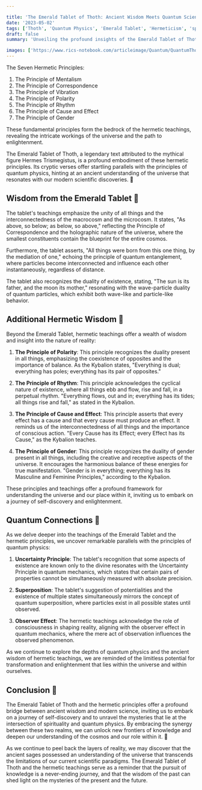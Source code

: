 ```yaml
---

title: 'The Emerald Tablet of Thoth: Ancient Wisdom Meets Quantum Science 💎'
date: '2023-05-02'
tags: ['Thoth', 'Quantum Physics', 'Emerald Tablet', 'Hermeticism', 'spiritual-practices']
draft: false
summary: 'Unveiling the profound insights of the Emerald Tablet of Thoth and its remarkable connections to modern quantum physics.'

images: ['https://www.rics-notebook.com/articleimage/Quantum/QuantumThoth.webp']
---
```


The Seven Hermetic Principles:

1. The Principle of Mentalism
2. The Principle of Correspondence
3. The Principle of Vibration
4. The Principle of Polarity
5. The Principle of Rhythm
6. The Principle of Cause and Effect
7. The Principle of Gender

These fundamental principles form the bedrock of the hermetic teachings, revealing the intricate workings of the universe and the path to enlightenment.

The Emerald Tablet of Thoth, a legendary text attributed to the mythical figure Hermes Trismegistus, is a profound embodiment of these hermetic principles. Its cryptic verses offer startling parallels with the principles of quantum physics, hinting at an ancient understanding of the universe that resonates with our modern scientific discoveries. 🌌

## Wisdom from the Emerald Tablet 📜

The tablet's teachings emphasize the unity of all things and the interconnectedness of the macrocosm and the microcosm. It states, "As above, so below; as below, so above," reflecting the Principle of Correspondence and the holographic nature of the universe, where the smallest constituents contain the blueprint for the entire cosmos.

Furthermore, the tablet asserts, "All things were born from this one thing, by the mediation of one," echoing the principle of quantum entanglement, where particles become interconnected and influence each other instantaneously, regardless of distance.

The tablet also recognizes the duality of existence, stating, "The sun is its father, and the moon its mother," resonating with the wave-particle duality of quantum particles, which exhibit both wave-like and particle-like behavior.

## Additional Hermetic Wisdom 🔮

Beyond the Emerald Tablet, hermetic teachings offer a wealth of wisdom and insight into the nature of reality:

1. **The Principle of Polarity**: This principle recognizes the duality present in all things, emphasizing the coexistence of opposites and the importance of balance. As the Kybalion states, "Everything is dual; everything has poles; everything has its pair of opposites."

2. **The Principle of Rhythm**: This principle acknowledges the cyclical nature of existence, where all things ebb and flow, rise and fall, in a perpetual rhythm. "Everything flows, out and in; everything has its tides; all things rise and fall," as stated in the Kybalion.

3. **The Principle of Cause and Effect**: This principle asserts that every effect has a cause and that every cause must produce an effect. It reminds us of the interconnectedness of all things and the importance of conscious action. "Every Cause has its Effect; every Effect has its Cause," as the Kybalion teaches.

4. **The Principle of Gender**: This principle recognizes the duality of gender present in all things, including the creative and receptive aspects of the universe. It encourages the harmonious balance of these energies for true manifestation. "Gender is in everything; everything has its Masculine and Feminine Principles," according to the Kybalion.

These principles and teachings offer a profound framework for understanding the universe and our place within it, inviting us to embark on a journey of self-discovery and enlightenment.

## Quantum Connections 🔬

As we delve deeper into the teachings of the Emerald Tablet and the hermetic principles, we uncover remarkable parallels with the principles of quantum physics:

1. **Uncertainty Principle**: The tablet's recognition that some aspects of existence are known only to the divine resonates with the Uncertainty Principle in quantum mechanics, which states that certain pairs of properties cannot be simultaneously measured with absolute precision.

2. **Superposition**: The tablet's suggestion of potentialities and the existence of multiple states simultaneously mirrors the concept of quantum superposition, where particles exist in all possible states until observed.

3. **Observer Effect**: The hermetic teachings acknowledge the role of consciousness in shaping reality, aligning with the observer effect in quantum mechanics, where the mere act of observation influences the observed phenomenon.

As we continue to explore the depths of quantum physics and the ancient wisdom of hermetic teachings, we are reminded of the limitless potential for transformation and enlightenment that lies within the universe and within ourselves.

## Conclusion 🔭

The Emerald Tablet of Thoth and the hermetic principles offer a profound bridge between ancient wisdom and modern science, inviting us to embark on a journey of self-discovery and to unravel the mysteries that lie at the intersection of spirituality and quantum physics. By embracing the synergy between these two realms, we can unlock new frontiers of knowledge and deepen our understanding of the cosmos and our role within it. 💫

As we continue to peel back the layers of reality, we may discover that the ancient sages possessed an understanding of the universe that transcends the limitations of our current scientific paradigms. The Emerald Tablet of Thoth and the hermetic teachings serve as a reminder that the pursuit of knowledge is a never-ending journey, and that the wisdom of the past can shed light on the mysteries of the present and the future.
